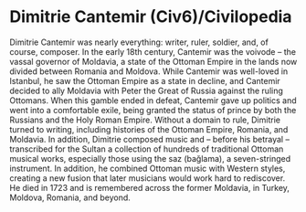 # Dimitrie Cantemir (Civ6)/Civilopedia

Dimitrie Cantemir was nearly everything: writer, ruler, soldier, and, of course, composer. In the early 18th century, Cantemir was the voivode – the vassal governor of Moldavia, a state of the Ottoman Empire in the lands now divided between Romania and Moldova. While Cantemir was well-loved in Istanbul, he saw the Ottoman Empire as a state in decline, and Cantemir decided to ally Moldavia with Peter the Great of Russia against the ruling Ottomans. When this gamble ended in defeat, Cantemir gave up politics and went into a comfortable exile, being granted the status of prince by both the Russians and the Holy Roman Empire.
Without a domain to rule, Dimitrie turned to writing, including histories of the Ottoman Empire, Romania, and Moldavia. In addition, Dimitrie composed music and – before his betrayal – transcribed for the Sultan a collection of hundreds of traditional Ottoman musical works, especially those using the saz (bağlama), a seven-stringed instrument. In addition, he combined Ottoman music with Western styles, creating a new fusion that later musicians would work hard to rediscover. He died in 1723 and is remembered across the former Moldavia, in Turkey, Moldova, Romania, and beyond.